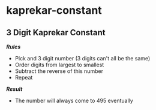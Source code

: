 # kaprekar-constant

## 3 Digit Kaprekar Constant

***Rules***

- Pick and 3 digit number (3 digits can't all be the same)
- Order digits from largest to smallest
- Subtract the reverse of this number
- Repeat

***Result***
- The number will always come to 495 eventually


